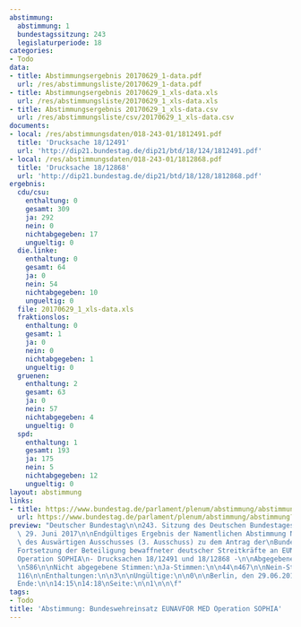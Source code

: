 ```yaml
---
abstimmung:
  abstimmung: 1
  bundestagssitzung: 243
  legislaturperiode: 18
categories:
- Todo
data:
- title: Abstimmungsergebnis 20170629_1-data.pdf
  url: /res/abstimmungsliste/20170629_1-data.pdf
- title: Abstimmungsergebnis 20170629_1_xls-data.xls
  url: /res/abstimmungsliste/20170629_1_xls-data.xls
- title: Abstimmungsergebnis 20170629_1_xls-data.csv
  url: /res/abstimmungsliste/csv/20170629_1_xls-data.csv
documents:
- local: /res/abstimmungsdaten/018-243-01/1812491.pdf
  title: 'Drucksache 18/12491'
  url: 'http://dip21.bundestag.de/dip21/btd/18/124/1812491.pdf'
- local: /res/abstimmungsdaten/018-243-01/1812868.pdf
  title: 'Drucksache 18/12868'
  url: 'http://dip21.bundestag.de/dip21/btd/18/128/1812868.pdf'
ergebnis:
  cdu/csu:
    enthaltung: 0
    gesamt: 309
    ja: 292
    nein: 0
    nichtabgegeben: 17
    ungueltig: 0
  die.linke:
    enthaltung: 0
    gesamt: 64
    ja: 0
    nein: 54
    nichtabgegeben: 10
    ungueltig: 0
  file: 20170629_1_xls-data.xls
  fraktionslos:
    enthaltung: 0
    gesamt: 1
    ja: 0
    nein: 0
    nichtabgegeben: 1
    ungueltig: 0
  gruenen:
    enthaltung: 2
    gesamt: 63
    ja: 0
    nein: 57
    nichtabgegeben: 4
    ungueltig: 0
  spd:
    enthaltung: 1
    gesamt: 193
    ja: 175
    nein: 5
    nichtabgegeben: 12
    ungueltig: 0
layout: abstimmung
links:
- title: https://www.bundestag.de/parlament/plenum/abstimmung/abstimmung?id=484
  url: https://www.bundestag.de/parlament/plenum/abstimmung/abstimmung?id=484
preview: "Deutscher Bundestag\n\n243. Sitzung des Deutschen Bundestages\nam Donnerstag,\
  \ 29. Juni 2017\n\nEndgültiges Ergebnis der Namentlichen Abstimmung Nr. 1\n\nBeschlussempfehlung\
  \ des Auswärtigen Ausschusses (3. Ausschuss) zu dem Antrag der\nBundesregierung\n\
  Fortsetzung der Beteiligung bewaffneter deutscher Streitkräfte an EUNAVFOR MED\n\
  Operation SOPHIA\n- Drucksachen 18/12491 und 18/12868 -\n\nAbgegebene Stimmen insgesamt:\n\
  \n586\n\nNicht abgegebene Stimmen:\nJa-Stimmen:\n\n44\n467\n\nNein-Stimmen:\n\n\
  116\n\nEnthaltungen:\n\n3\n\nUngültige:\n\n0\n\nBerlin, den 29.06.2017\n\nBeginn:\n\
  Ende:\n\n14:15\n14:18\nSeite:\n\n1\n\n\f"
tags:
- Todo
title: 'Abstimmung: Bundeswehreinsatz EUNAVFOR MED Operation SOPHIA'
---
```

